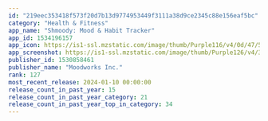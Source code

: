 ```yaml
---
id: "219eec353418f573f20d7b13d9774953449f3111a38d9ce2345c88e156eaf5bc"
category: "Health & Fitness"
app_name: "Shmoody: Mood & Habit Tracker"
app_id: 1534196157
app_icon: https://is1-ssl.mzstatic.com/image/thumb/Purple116/v4/0d/47/58/0d47580f-5437-fd76-f99a-1e203f22d649/AppIcon-1x_U007emarketing-0-7-0-85-220.png/1024x1024bb.png
app_screenshot: https://is1-ssl.mzstatic.com/image/thumb/Purple126/v4/33/49/ab/3349ab99-8855-acb6-ecd3-b597519233f9/4409bb8c-0985-4d49-9e23-bf59b5397d73_6.5_Shmoody_UA_App_Store_Banners_Pink_Gradient_8.11.23-1.jpg/1242x2688bb.png
publisher_id: 1530858461
publisher_name: "Moodworks Inc."
rank: 127
most_recent_release: 2024-01-10 00:00:00
release_count_in_past_year: 15
release_count_in_past_year_category: 21
release_count_in_past_year_top_in_category: 34
---
```


